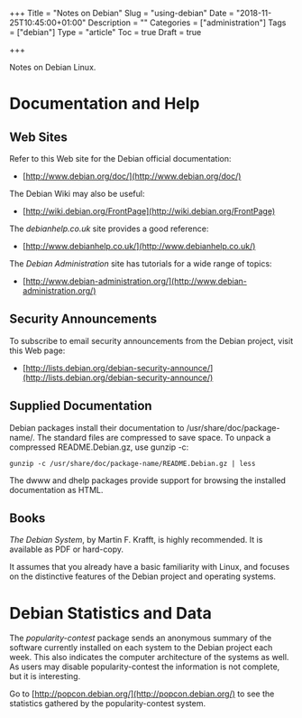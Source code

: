 +++
Title = "Notes on Debian"
Slug = "using-debian"
Date = "2018-11-25T10:45:00+01:00"
Description = ""
Categories = ["administration"]
Tags = ["debian"]
Type = "article"
Toc = true
Draft = true

+++

Notes on Debian Linux.

<!--more-->

# Documentation and Help

## Web Sites

Refer to this Web site for the Debian official documentation:

- [http://www.debian.org/doc/](http://www.debian.org/doc/)

The Debian Wiki may also be useful:

- [http://wiki.debian.org/FrontPage](http://wiki.debian.org/FrontPage)

The _debianhelp.co.uk_ site provides a good reference:

- [http://www.debianhelp.co.uk/](http://www.debianhelp.co.uk/)

The _Debian Administration_ site has tutorials for a wide range of topics:

- [http://www.debian-administration.org/](http://www.debian-administration.org/)

## Security Announcements

To subscribe to email security announcements from the Debian project, visit this Web page:

- [http://lists.debian.org/debian-security-announce/](http://lists.debian.org/debian-security-announce/)

## Supplied Documentation

Debian packages install their documentation to /usr/share/doc/package-name/. The standard files are compressed to save space. To unpack a compressed README.Debian.gz, use gunzip -c:

    gunzip -c /usr/share/doc/package-name/README.Debian.gz | less

The dwww and dhelp packages provide support for browsing the installed documentation as HTML.

## Books

_The Debian System_, by Martin F. Krafft, is highly recommended. It is available as PDF or hard-copy.

It assumes that you already have a basic familiarity with Linux, and focuses on the distinctive features of the Debian project and operating systems.

# Debian Statistics and Data

The _popularity-contest_ package sends an anonymous summary of the software currently installed on each system to the Debian project each week. This also indicates the computer architecture of the systems as well. As users may disable popularity-contest the information is not complete, but it is interesting.

Go to [http://popcon.debian.org/](http://popcon.debian.org/) to see the statistics gathered by the popularity-contest system.
